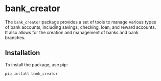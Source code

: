 # bank_creator

The `bank_creator` package provides a set of tools to manage various types of bank accounts, including savings, checking, loan, and reward accounts. It also allows for the creation and management of banks and bank branches.

## Installation

To install the package, use pip:

```bash
pip install bank_creator
